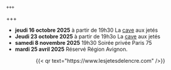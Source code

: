     +++
+++


- **jeudi 16 octobre 2025** à partir de 19h30 La [cave](cave) aux jetés
- **Jeudi 23 octobre 2025** à partir de 19h3o La [cave](cave) aux jetés
- **samedi 8 novembre 2025** 19h30 Soirée privée Paris 75
- **mardi 25 avril 2025**  Réservé Région Avignon.

<center>{{< qr text="https://www.lesjetesdelencre.com" />}}</center>

